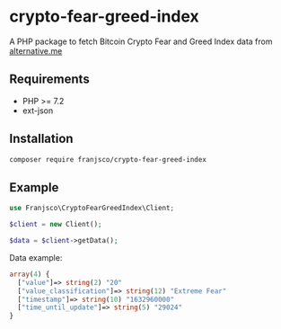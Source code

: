 # crypto-fear-greed-index
A PHP package to fetch Bitcoin Crypto Fear and Greed Index data from [alternative.me](https://alternative.me/)


## Requirements

* PHP >= 7.2
* ext-json


## Installation


```bash
composer require franjsco/crypto-fear-greed-index
```

## Example

```php
use Franjsco\CryptoFearGreedIndex\Client;

$client = new Client();

$data = $client->getData();
```


Data example: 
```php
array(4) {
  ["value"]=> string(2) "20"
  ["value_classification"]=> string(12) "Extreme Fear"
  ["timestamp"]=> string(10) "1632960000"
  ["time_until_update"]=> string(5) "29024"
}
```